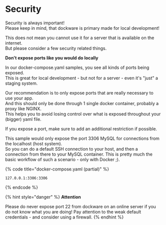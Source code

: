 # Security

Security is always important!  
Please keep in mind, that dockware is primary made for local development!  
  
This does not mean you cannot use it for a server that is available on the internet.  
But please consider a few security related things.

**Don't expose ports like you would do locally**

In our docker-compose.yaml samples, you see all kinds of ports being exposed.  
This is great for local development - but not for a server - even it's "just" a staging system.  
  
Our recommendation is to only expose ports that are really necessary to use your app.  
And this should only be done through 1 single docker container, probably a proxy like NGINX.  
This helps you to avoid losing control over what is exposed throughout your \(bigger\) yaml file.  
  
If you expose a port, make sure to add an additional restriction if possible.  
  
This sample would only expose the port 3306 MySQL for connections from the localhost \(host system\).  
So you can do a default SSH connection to your host, and then a connection from there to your MySQL container. This is pretty much the basic workflow of such a scenario - only with Docker ;\).

{% code title="docker-compose.yaml \(partial\)" %}
```text
127.0.0.1:3306:3306
```
{% endcode %}

{% hint style="danger" %}
**Attention**

Please do never expose port 22 from dockware on an online server if you do not know what you are doing! Pay attention to the weak default credentials - and consider using a firewall.
{% endhint %}

